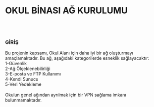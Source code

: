 <h1>OKUL BİNASI AĞ KURULUMU</h1>
<br><br>
<h3>GİRİŞ</h3>
Bu projenin kapsamı, Okul Alanı için daha
iyi bir ağ oluşturmayı amaçlamaktadır.
Bu ağ, aşağıdaki kategorilerde esneklik
sağlayacaktır: 

<br>
1-Güvenlik <br>
2-Ağ Ölçeklenebilirliği <br>
3-E-posta ve FTP Kullanımı <br>
4-Kendi Sunucu <br>
5-Veri Yedekleme <br> <br>
Okulun genel ağından ayrılmak için bir
VPN sağlama imkanı bulunmamaktadır.
